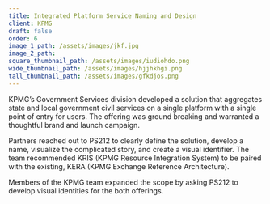 ```yaml
---
title: Integrated Platform Service Naming and Design
client: KPMG
draft: false
order: 6
image_1_path: /assets/images/jkf.jpg
image_2_path:
square_thumbnail_path: /assets/images/iudiohdo.png
wide_thumbnail_path: /assets/images/hjjhkhgi.png
tall_thumbnail_path: /assets/images/gfkdjos.png
---
```


KPMG’s Government Services division developed a solution that aggregates state and local government civil services on a single platform with a single point of entry for users. The offering was ground breaking and warranted a thoughtful brand and launch campaign.

Partners reached out to PS212 to clearly define the solution, develop a name, visualize the complicated story, and create a visual identifier. The team recommended KRIS (KPMG Resource Integration System) to be paired with the existing, KERA (KPMG Exchange Reference Architecture).

Members of the KPMG team expanded the scope by asking PS212 to develop visual identities for the both offerings.​